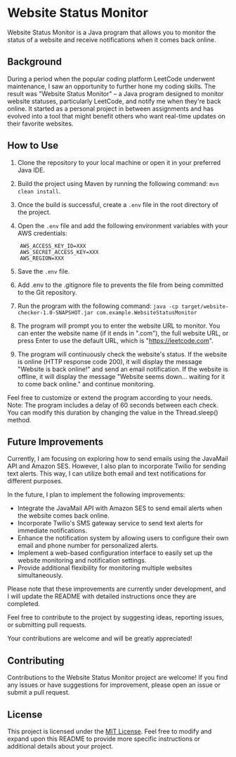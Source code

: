 # Website Status Monitor

Website Status Monitor is a Java program that allows you to monitor the status of a website and receive notifications when it comes back online.

## Background

During a period when the popular coding platform LeetCode underwent maintenance, I saw an opportunity to further hone my coding skills. The result was "Website Status Monitor" – a Java program designed to monitor website statuses, particularly LeetCode, and notify me when they're back online. It started as a personal project in between assignments and has evolved into a tool that might benefit others who want real-time updates on their favorite websites.


## How to Use

1. Clone the repository to your local machine or open it in your preferred Java IDE.

2. Build the project using Maven by running the following command: `mvn clean install`.

3. Once the build is successful, create a `.env` file in the root directory of the project.

4. Open the `.env` file and add the following environment variables with your AWS credentials:
```plaintext
    AWS_ACCESS_KEY_ID=XXX
    AWS_SECRET_ACCESS_KEY=XXX
    AWS_REGION=XXX
```

5. Save the `.env` file.

6. Add .env to the .gitignore file to prevents the file from being committed to the Git repository. 

7. Run the program with the following command:
`java -cp target/website-checker-1.0-SNAPSHOT.jar com.example.WebsiteStatusMonitor`

8. The program will prompt you to enter the website URL to monitor. You can enter the website name (if it ends in ".com"), the full website URL, or press Enter to use the default URL, which is "https://leetcode.com".

9. The program will continuously check the website's status. If the website is online (HTTP response code 200), it will display the message "Website is back online!" and send an email notification. If the website is offline, it will display the message "Website seems down... waiting for it to come back online." and continue monitoring.

Feel free to customize or extend the program according to your needs.
Note: The program includes a delay of 60 seconds between each check. You can modify this duration by changing the value in the Thread.sleep() method.

## Future Improvements

Currently, I am focusing on exploring how to send emails using the JavaMail API and Amazon SES. However, I also plan to incorporate Twilio for sending text alerts. This way, I can utilize both email and text notifications for different purposes.

In the future, I plan to implement the following improvements:

- Integrate the JavaMail API with Amazon SES to send email alerts when the website comes back online.
- Incorporate Twilio's SMS gateway service to send text alerts for immediate notifications.
- Enhance the notification system by allowing users to configure their own email and phone number for personalized alerts.
- Implement a web-based configuration interface to easily set up the website monitoring and notification settings.
- Provide additional flexibility for monitoring multiple websites simultaneously.

Please note that these improvements are currently under development, and I will update the README with detailed instructions once they are completed.

Feel free to contribute to the project by suggesting ideas, reporting issues, or submitting pull requests.

Your contributions are welcome and will be greatly appreciated!



## Contributing
Contributions to the Website Status Monitor project are welcome! If you find any issues or have suggestions for improvement, please open an issue or submit a pull request.

## License
This project is licensed under the [MIT License](LICENCE).
Feel free to modify and expand upon this README to provide more specific instructions or additional details about your project.
